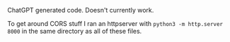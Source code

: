 ChatGPT generated code. Doesn't currently work.

To get around CORS stuff I ran an httpserver with `python3 -m http.server 8000` in the same directory as all of these files.